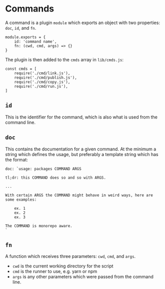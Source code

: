 <!-- @format -->

# Commands

A command is a plugin `module` which exports an object with two
properties: `doc`, `id`, and `fn`.

```
module.exports = {
    id: 'command name',
    fn: (cwd, cmd, args) => {}
}
```

The plugin is then added to the `cmds` array in `lib/cmds.js`:

```
const cmds = [
    require('./cmd/link.js'),
    require('./cmd/publish.js'),
    require('./cmd/copy.js'),
    require('./cmd/run.js'),
]
```

## `id`

This is the identifier for the command, which is also what is used from
the command line.

## `doc`

This contains the documentation for a given command. At the minimum a string which defines the usage, but preferably a template string which has the format:

```
doc: `usage: packages COMMAND ARGS

tl;dr: this COMMAND does so and so with ARGS.

...

With certain ARGS the COMMAND might behave in weird ways, here are some examples:

    ex. 1
    ex. 2
    ex. 3

The COMMAND is monorepo aware.
`
```

## `fn`

A function which receives three parameters: `cwd`, `cmd`, and `args`.

-   `cwd` is the current working directory for the script
-   `cmd` is the runner to use, e.g. yarn or npm
-   `args` is any other parameters which were passed from the command
    line.
